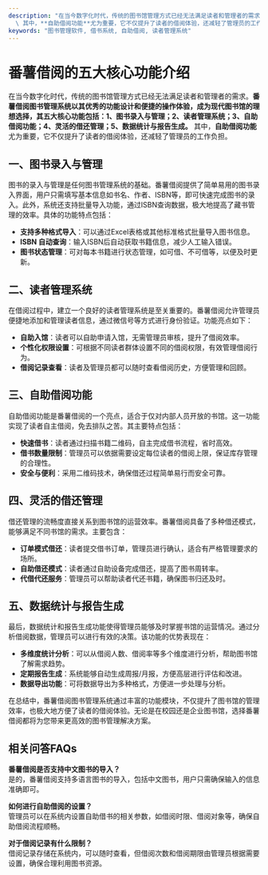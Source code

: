 ```yaml
---
description: "在当今数字化时代，传统的图书馆管理方式已经无法满足读者和管理者的需求。**番薯借阅图书管理系统以其优秀的功能设计和便捷的操作体验，成为现代图书馆的理想选择，其五大核心功能包括：1、图书录入与管理；2、读者管理系统；3、自助借阅功能；4、灵活的借还管理；5、数据统计与报告生成。**\
  \ 其中，**自助借阅功能**尤为重要，它不仅提升了读者的借阅体验，还减轻了管理员的工作负担。"
keywords: "图书管理软件, 借书系统, 自助借阅, 读者管理系统"
---
```

# 番薯借阅的五大核心功能介绍

在当今数字化时代，传统的图书馆管理方式已经无法满足读者和管理者的需求。**番薯借阅图书管理系统以其优秀的功能设计和便捷的操作体验，成为现代图书馆的理想选择，其五大核心功能包括：1、图书录入与管理；2、读者管理系统；3、自助借阅功能；4、灵活的借还管理；5、数据统计与报告生成。** 其中，**自助借阅功能**尤为重要，它不仅提升了读者的借阅体验，还减轻了管理员的工作负担。

## 一、图书录入与管理

图书的录入与管理是任何图书管理系统的基础。番薯借阅提供了简单易用的图书录入界面，用户只需填写基本信息如书名、作者、ISBN等，即可快速完成图书的录入。此外，系统还支持批量导入功能，通过ISBN查询数据，极大地提高了藏书管理的效率。具体的功能特点包括：

- **支持多种格式导入**：可以通过Excel表格或其他标准格式批量导入图书信息。
- **ISBN 自动查询**：输入ISBN后自动获取书籍信息，减少人工输入错误。
- **图书状态管理**：可对每本书籍进行状态管理，如可借、不可借等，以便及时更新。

## 二、读者管理系统

在借阅过程中，建立一个良好的读者管理系统是至关重要的。番薯借阅允许管理员便捷地添加和管理读者信息，通过微信号等方式进行身份验证。功能亮点如下：

- **自助入馆**：读者可以自助申请入馆，无需管理员审核，提升了借阅效率。
- **个性化权限设置**：可根据不同读者群体设置不同的借阅权限，有效管理借阅行为。
- **借阅记录查看**：读者及管理员都可以随时查看借阅历史，方便管理和回顾。

## 三、自助借阅功能

自助借阅功能是番薯借阅的一个亮点，适合于仅对内部人员开放的书馆。这一功能实现了读者自主借阅，免去排队之苦。其主要特点包括：

- **快速借书**：读者通过扫描书籍二维码，自主完成借书流程，省时高效。
- **借书数量限制**：管理员可以依据需要设定每位读者的借阅上限，保证库存管理的合理性。
- **安全与便利**：采用二维码技术，确保借还过程简单易行而安全可靠。

## 四、灵活的借还管理

借还管理的流畅度直接关系到图书馆的运营效率。番薯借阅具备了多种借还模式，能够满足不同书馆的需求。主要包含：

- **订单模式借还**：读者提交借书订单，管理员进行确认，适合有严格管理要求的场所。
- **自助借还模式**：读者通过自助设备完成借还，提高了图书周转率。
- **代借代还服务**：管理员可以帮助读者代还书籍，确保图书归还及时。

## 五、数据统计与报告生成

最后，数据统计和报告生成功能使得管理员能够及时掌握书馆的运营情况。通过分析借阅数据，管理员可以进行有效的决策。该功能的优势表现在：

- **多维度统计分析**：可以从借阅人数、借阅率等多个维度进行分析，帮助图书馆了解需求趋势。
- **定期报告生成**：系统能够自动生成周报/月报，方便高层进行评估和改进。
- **数据导出功能**：可将数据导出为多种格式，方便进一步处理与分析。

在总结中，番薯借阅图书管理系统通过丰富的功能模块，不仅提升了图书馆的管理效率，也极大地方便了读者的借阅体验。无论是在校园还是企业图书馆，选择番薯借阅都将为您带来更高效的图书管理解决方案。

## 相关问答FAQs

**番薯借阅是否支持中文图书的导入？**  
是的，番薯借阅支持多语言图书的导入，包括中文图书，用户只需确保输入的信息准确即可。

**如何进行自助借阅的设置？**  
管理员可以在系统内设置自助借书的相关参数，如借阅时限、借阅对象等，确保自助借阅流程顺畅。

**对于借阅记录有什么限制？**  
借阅记录存储在系统内，可以随时查看，但借阅次数和借阅期限由管理员根据需要设置，确保合理利用图书资源。
